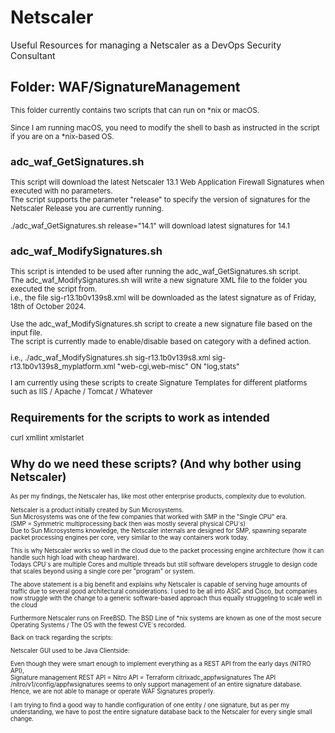 
# Netscaler
Useful Resources for managing a Netscaler as a DevOps Security Consultant

## Folder: WAF/SignatureManagement

<small>This folder currently contains two scripts that can run on *nix or macOS.

Since I am running macOS, you need to modify the shell to bash as instructed in the script if you are on a *nix-based OS.</small>

### adc_waf_GetSignatures.sh
<small>This script will download the latest Netscaler 13.1 Web Application Firewall Signatures when executed with no parameters.  
The script supports the parameter "release" to specify the version of signatures for the Netscaler Release you are currently running.   

./adc_waf_GetSignatures.sh release="14.1" will download latest signatures for 14.1
</small>

### adc_waf_ModifySignatures.sh  

<small>This script is intended to be used after running the adc_waf_GetSignatures.sh script.  
The adc_waf_ModifySignatures.sh will write a new signature XML file to the folder you executed the script from.  
i.e., the file sig-r13.1b0v139s8.xml will be downloaded as the latest signature as of Friday, 18th of October 2024.  

Use the adc_waf_ModifySignatures.sh script to create a new signature file based on the input file.  
The script is currently made to enable/disable based on category with a defined action.

i.e., ./adc_waf_ModifySignatures.sh sig-r13.1b0v139s8.xml sig-r13.1b0v139s8_myplatform.xml "web-cgi,web-misc" ON "log,stats"

I am currently using these scripts to create Signature Templates for different platforms such as IIS / Apache / Tomcat / Whatever

## Requirements for the scripts to work as intended

curl
xmllint
xmlstarlet

## Why do we need these scripts? (And why bother using Netscaler)
<small>As per my findings, the Netscaler has, like most other enterprise products, complexity due to evolution.   

Netscaler is a product initially created by Sun Microsystems.  
Sun Microsystems was one of the few companies that worked with SMP in the "Single CPU" era.  
(SMP = Symmetric multiprocessing back then was mostly several physical CPU´s)  
Due to Sun Microsystems knowledge, the Netscaler internals are designed for SMP, spawning separate packet processing engines per core, very similar to the way containers work today.  

This is why Netscaler works so well in the cloud due to the packet processing engine architecture (how it can handle such high load with cheap hardware).  
Todays CPU´s are multiple Cores and multiple threads but still software developers struggle to design code that scales beyond using a single core per "program" or system.  

The above statement is a big benefit and explains why Netscaler is capable of serving huge amounts of traffic due to several good architectural considerations.
I used to be all into ASIC and Cisco, but companies now struggle with the change to a generic software-based approach thus equally struggeling to scale well in the cloud

Furthermore Netscaler runs on FreeBSD. The BSD Line of *nix systems are known as one of the most secure Operating Systems / The OS with the fewest CVE´s recorded. 


Back on track regarding the scripts:  

Netscaler GUI used to be Java Clientside:  

Even though they were smart enough to implement everything as a REST API from the early days (NITRO API),  
Signature management REST API = Nitro API = Terraform citrixadc_appfwsignatures 
The API /nitro/v1/config/appfwsignatures seems to only support management of an entire signature database.  
Hence, we are not able to manage or operate WAF Signatures properly.

I am trying to find a good way to handle configuration of one entity / one signature, but as per my understanding, we have to
post the entire signature database back to the Netscaler for every single small change.</small>
